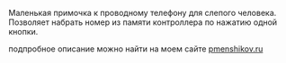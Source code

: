Маленькая примочка к проводному телефону для слепого человека. Позволяет набрать номер из памяти контроллера по нажатию одной кнопки.

подпробное описание можно найти на моем сайте [pmenshikov.ru](http://pmenshikov.ru)
